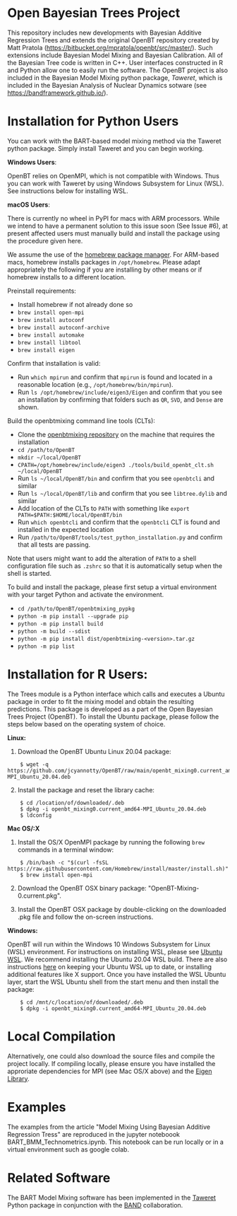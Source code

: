 # Open Bayesian Trees Project
This repository includes new developments with Bayesian Additive Regression Trees and extends the original OpenBT repository created by Matt Pratola (https://bitbucket.org/mpratola/openbt/src/master/).
Such extensions include Bayesian Model Mixing and Bayesian Calibration. 
All of the Bayesian Tree code is written in C++. User interfaces constructed in R and Python allow one to easily run the software. The OpenBT project is also included in the Bayesian Model Mixing python package, *Taweret*, which is included in the Bayesian Analysis of Nuclear Dynamics sotware (see https://bandframework.github.io/). 


# Installation for Python Users

You can work with the BART-based model mixing method via the Taweret python package. Simply install Taweret and you can begin working. 

**Windows Users**: 

OpenBT relies on OpenMPI, which is not compatible with Windows. Thus you can work with Taweret by using Windows Subsystem for Linux (WSL). See instructions below for installing WSL.

**macOS Users**: 

There is currently no wheel in PyPI for macs with ARM processors.  While we intend
to have a permanent solution to this issue soon (See Issue #6), at present
affected users must manually build and install the package using the
procedure given here.

We assume the use of the [homebrew package manager](https://brew.sh).  For
ARM-based macs, homebrew installs packages in `/opt/homebrew`.  Please adapt
appropriately the following if you are installing by other means or if homebrew
installs to a different location.

Preinstall requirements:
* Install homebrew if not already done so
* `brew install open-mpi`
* `brew install autoconf`
* `brew install autoconf-archive`
* `brew install automake`
* `brew install libtool`
* `brew install eigen`

Confirm that installation is valid:
* Run `which mpirun` and confirm that `mpirun` is found and located in a
  reasonable location (e.g., `/opt/homebrew/bin/mpirun`).
* Run `ls /opt/homebrew/include/eigen3/Eigen` and confirm that you see an
  installation by confirming that folders such as `QR`, `SVD`, and `Dense` are
  shown.

Build the openbtmixing command line tools (CLTs):
* Clone the [openbtmixing repository](https://github.com/jcyannotty/OpenBT) on
  the machine that requires the installation
* `cd /path/to/OpenBT`
* `mkdir ~/local/OpenBT`
* `CPATH=/opt/homebrew/include/eigen3 ./tools/build_openbt_clt.sh ~/local/OpenBT`
* Run `ls ~/local/OpenBT/bin` and confirm that you see `openbtcli` and similar
* Run `ls ~/local/OpenBT/lib` and confirm that you see `libtree.dylib` and similar
* Add location of the CLTs to `PATH` with something like
  `export PATH=$PATH:$HOME/local/OpenBT/bin`
* Run `which openbtcli` and confirm that the `openbtcli` CLT is found and installed
  in the expected location
* Run `/path/to/OpenBT/tools/test_python_installation.py` and confirm that all tests are
  passing.

Note that users might want to add the alteration of `PATH` to a shell
configuration file such as `.zshrc` so that it is automatically setup when the
shell is started.

To build and install the package, please first setup a virtual environment with
your target Python and activate the environment.
* `cd /path/to/OpenBT/openbtmixing_pypkg`
* `python -m pip install --upgrade pip`
* `python -m pip install build`
* `python -m build --sdist`
* `python -m pip install dist/openbtmixing-<version>.tar.gz`
* `python -m pip list`

# Installation for R Users:

The Trees module is a Python interface which calls and executes a Ubuntu package in order to fit the mixing model and obtain the resulting predictions. This package is developed as a part of the Open Bayesian Trees Project (OpenBT). To install the Ubuntu package, please follow the steps below based on the operating system of choice.


**Linux:**

1. Download the OpenBT Ubuntu Linux 20.04 package:

```    
    $ wget -q https://github.com/jcyannotty/OpenBT/raw/main/openbt_mixing0.current_amd64-MPI_Ubuntu_20.04.deb 
```    

2. Install the package and reset the library cache:

```    
    $ cd /location/of/downloaded/.deb
    $ dpkg -i openbt_mixing0.current_amd64-MPI_Ubuntu_20.04.deb
    $ ldconfig

```

**Mac OS/:X**

1. Install the OS/X OpenMPI package by running the following `brew` commands in a terminal window:

```
    $ /bin/bash -c "$(curl -fsSL https://raw.githubusercontent.com/Homebrew/install/master/install.sh)"
    $ brew install open-mpi
```    


2. Download the OpenBT OSX binary package: "OpenBT-Mixing-0.current.pkg".

3. Install the OpenBT OSX package by double-clicking on the downloaded .pkg file and follow the on-screen instructions.


**Windows:**

OpenBT will run within the Windows 10 Windows Subsystem for Linux (WSL) environment. For instructions on installing WSL, please see [Ubuntu WSL](https://ubuntu.com/wsl). We recommend installing the Ubuntu 20.04 WSL build. 
There are also instructions [here](https://wiki.ubuntu.com/WSL?action=subscribe&_ga=2.237944261.411635877.1601405226-783048612.1601405226#Installing_Packages_on_Ubuntu) on keeping your Ubuntu WSL up to date, or installing additional features like X support. Once you have installed the WSL Ubuntu layer, start the WSL Ubuntu shell from the start menu and then install the package:

```    
    $ cd /mnt/c/location/of/downloaded/.deb
    $ dpkg -i openbt_mixing0.current_amd64-MPI_Ubuntu_20.04.deb

```    

# Local Compilation

Alternatively, one could also download the source files and compile the project locally. If compiling locally, please ensure you have installed the approriate dependencies for MPI (see Mac OS/X above) and the [Eigen Library](https://eigen.tuxfamily.org/index.php?title=Main_Page). 


# Examples

The examples from the article "Model Mixing Using Bayesian Additive Regression Tress" are reproduced in the jupyter noteboook BART_BMM_Technometrics.ipynb. This notebook can be run locally or in a virtual environment such as google colab.


# Related Software

The BART Model Mixing software has been implemented in the [Taweret](https://github.com/TaweretOrg/Taweret/tree/main) Python package in conjunction with the [BAND](https://bandframework.github.io/) collaboration.

